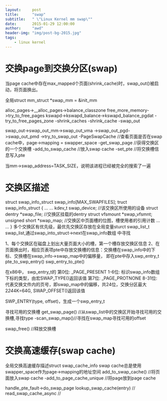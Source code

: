 ```yaml
---
layout:     post
title:      "swap"
subtitle:   " \"Linux Kernel mm swap\""
date:       2015-01-29 12:00:00
author:     "awd"
header-img: "img/post-bg-2015.jpg"
tags:
    - linux kernel
---
```

交换page到交换分区(swap)
=================================================================
当page cache中存在max_mapped个页面(shrink_cache)时，swap_out()被启动，将页面换出。

全局struct mm_struct *swap_mm = &init_mm


alloc_pages->__alloc_pages->balance_classzone
free_more_memory->try_to_free_pages
kswapd->kswapd_balance->kswapd_balance_pgdat
	-try_to_free_pages_zone
		-shrink_caches
			-shrink_cache
				-swap_out

swap_out->swap_out_mm->swap_out_vma
	->swap_out_pgd->swap_out_pmd
	->try_to_swap_out
		-PageSwapCache		//查看页面是否在swap cache中，page->mapping = swapper_space
		-get_swap_page		//获得交换区的一个交换槽
		-add_to_swap_cache	//放入swap cache
		-set_pte		//将交换槽信息写入pte
		

当mm->swap_address=TASK_SIZE，说明该进程已经被完全的搜索了一遍



交换区描述
==============================================================
struct swap_info_struct swap_info[MAX_SWAPFILES];
truct swap_info_struct
{
	... ...
	kdev_t swap_device;		//该交换区所使用的设备
	struct dentry *swap_file;	//交换区挂载的dentry
	struct vfsmount *swap_vfsmnt;
	unsigned short *swap_map;	//交换区中页面槽的位图，槽使用者的引用计数
	... ...
}
多个交换区有优先级，最优先交换区存放在全局变量sturct swap_list_t swap_list,通过swap_into_struct->next在swap_info数组
中寻找

1、每个交换区在磁盘上划出大量页面大小的槽，第一个槽存放交换区信息
2、在页面换出时，相应页表项pte中存放交换槽的信息：交换槽在swap_info中的下标、交换槽在swap_info->swap_map中的偏移量，
   即在pte中存入swp_entry_t
   pte_to_swp_entry()
   swp_entry_to_pte()

   在x86中，
   swp_entry_t的
   第0位:  _PAGE_PRESENT
   1-6位:  标识swap_info数组下标的类型，由宏SWAP_TYPE()返回该值
   第7位:  _PAGE_PROTNONE
   8-31位: 代表交换文件内的页号，即swap_map中的偏移，共24位，交换分区最大2*24*4K=64G, SWAP_OFFSET()返回该值

   SWP_ENTRY(type, offset)，生成一个swp_entry_t

寻找可用的交换槽
get_swap_page()		//从swap_list中的交换区开始寻找可用的交换槽,寻找type
	-scan_swap_map()//寻找在swap_map寻找可用的offset
   
swap_free()		//释放交换槽



交换高速缓存(swap cache)
===============================================================
全局交换高速缓存描述struct swap_cache_info
swap cache总是使用swapper_space作为page->mapping的地址空间
add_to_swap_cache()	//将页面放入swap cache
	-add_to_page_cache_unique	//将page放到page cache




handle_pte_fault->do_swap_page
lookup_swap_cache(entry)	//
read_swap_cache_async		//